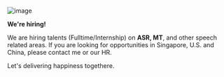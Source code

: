 ![image](https://user-images.githubusercontent.com/28823245/123965109-b3f7d080-d9e6-11eb-8997-88ee719559d1.png)


**We're hiring!**

We are hiring talents (Fulltime/Internship) on **ASR, MT**, and other speech related areas. If you are looking for opportunities in Singapore, U.S. and China, please contact me or our HR.  

Let's delivering happiness togethere.


